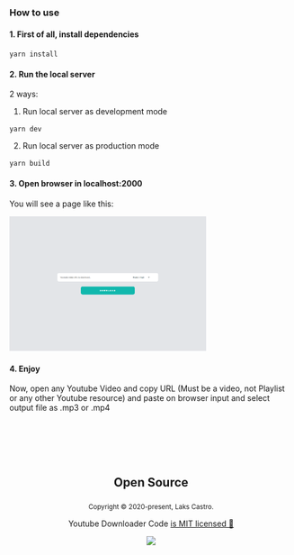 ### How to use

#### 1. First of all, install dependencies
```
yarn install
```

#### 2. Run the local server
2 ways:

1. Run local server as development mode
```
yarn dev
```

2. Run local server as production mode
```
yarn build
```

#### 3. Open browser in localhost:2000
You will see a page like this:

<img src="/assets/ytdl-print.png" width="350" alt="printscreen">

#### 4. Enjoy
Now, open any Youtube Video and copy URL (Must be a video, not Playlist or any other Youtube resource) and paste on browser input and select output file as .mp3 or .mp4

<br>
<br>
<br>
<br>

<h2 align="center">
  Open Source
</h2>
<p align="center">
  <sub>Copyright © 2020-present, Laks Castro.</sub>
</p>
<p align="center">Youtube Downloader Code <a href="https://github.com/LaksCastro/youtube-downloader/blob/master/LICENSE.md">is MIT licensed 💖</a></p>
<p align="center">
  <img src="./src/assets/logo64.png" width="35" />
</p>
